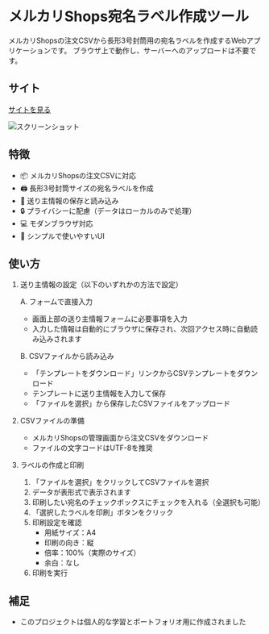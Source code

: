 # メルカリShops宛名ラベル作成ツール

メルカリShopsの注文CSVから長形3号封筒用の宛名ラベルを作成するWebアプリケーションです。
ブラウザ上で動作し、サーバーへのアップロードは不要です。

## サイト

[サイトを見る](https://mercari-print.miupa.jp/)

![スクリーンショット](docs/images/screenshot.png)

## 特徴

- 📦 メルカリShopsの注文CSVに対応
- 🖨 長形3号封筒サイズの宛名ラベルを作成
- 📝 送り主情報の保存と読み込み
- 🔒 プライバシーに配慮（データはローカルのみで処理）
- 💻 モダンブラウザ対応
- 🎨 シンプルで使いやすいUI

## 使い方

1. 送り主情報の設定（以下のいずれかの方法で設定）
   
   A. フォームで直接入力
   - 画面上部の送り主情報フォームに必要事項を入力
   - 入力した情報は自動的にブラウザに保存され、次回アクセス時に自動読み込みされます
   
   B. CSVファイルから読み込み
   - 「テンプレートをダウンロード」リンクからCSVテンプレートをダウンロード
   - テンプレートに送り主情報を入力して保存
   - 「ファイルを選択」から保存したCSVファイルをアップロード

2. CSVファイルの準備
   - メルカリShopsの管理画面から注文CSVをダウンロード
   - ファイルの文字コードはUTF-8を推奨

3. ラベルの作成と印刷
   1. 「ファイルを選択」をクリックしてCSVファイルを選択
   2. データが表形式で表示されます
   3. 印刷したい宛名のチェックボックスにチェックを入れる（全選択も可能）
   4. 「選択したラベルを印刷」ボタンをクリック
   5. 印刷設定を確認
      - 用紙サイズ：A4
      - 印刷の向き：縦
      - 倍率：100%（実際のサイズ）
      - 余白：なし
   6. 印刷を実行


## 補足

- このプロジェクトは個人的な学習とポートフォリオ用に作成されました
